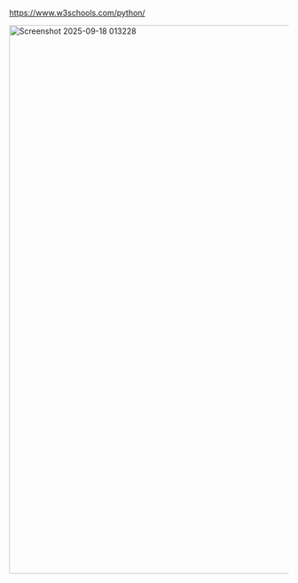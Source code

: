 https://www.w3schools.com/python/

<img width="2319" height="989" alt="Screenshot 2025-09-18 013228" src="https://github.com/user-attachments/assets/36ab3170-04d8-436d-ab72-f594538bb1ce" />


